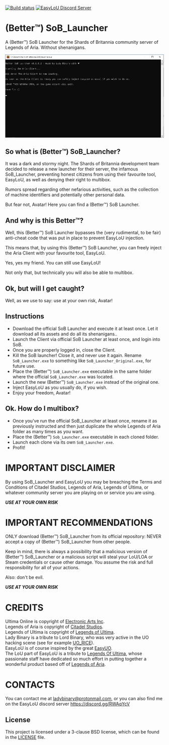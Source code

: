 [![Build status](https://ci.appveyor.com/api/projects/status/462sxqa7d7qyi4nq/branch/main?svg=true)](https://ci.appveyor.com/project/Lady-Binary/sob-launcher)
[![EasyLoU Discord Server](https://img.shields.io/discord/735510649932873800.svg?logo=discord)](https://discord.gg/RWAqYcV)
# (Better&trade;) SoB_Launcher

 A (Better&trade;) SoB Launcher for the Shards of Britannia community server of Legends of Aria. Without shenanigans. 

![LoUAM Screenshot](Screenshot.png?raw=true "SoB_Launcher Screenshot")
## So what is (Better&trade;) SoB_Launcher?

It was a dark and stormy night. The Shards of Britannia development team decided to release a new launcher for their server, the infamous SoB_Launcher, preventing honest citizens from using their favourite tool, EasyLoU, as well as denying their right to multibox.

Rumors spread regarding other nefarious activities, such as the collection of machine identifiers and potentially other personal data.

But fear not, Avatar! Here you can find a (Better&trade;) SoB Launcher.

## And why is this Better&trade;?

Well, this (Better&trade;) SoB Launcher bypasses the (very rudimental, to be fair) anti-cheat code that was put in place to prevent EasyLoU injection.

This means that, by using this (Better&trade;) SoB Launcher, you can freely inject the Aria Client with your favourite tool, EasyLoU.

Yes, yes my friend. You can still use EasyLoU!

Not only that, but technically you will also be able to multibox.

## Ok, but will I get caught?

Well, as we use to say: use at your own risk, Avatar!

## Instructions

- Download the official SoB Launcher and execute it at least once. Let it download all its assets and do all its shenanigans..
- Launch the Client via official SoB Launcher at least once, and login into SoB.
- Once you are properly logged in, close the Client.
- Kill the SoB launcher! Close it, and never use it again. Rename `SoB_Launcher.exe` to something like `SoB_Launcher_Original.exe`, for future use.
- Place the (Better&trade;) `SoB_Launcher.exe` executable in the same folder where the official `SoB_Launcher.exe` was located.
- Launch the new (Better&trade;) `SoB_Launcher.exe` instead of the original one.
- Inject EasyLoU as you usually do, if you wish.
- Enjoy your freedom, Avatar!

## Ok. How do I multibox?

- Once you've run the official SoB_Launcher at least once, rename it as previously instructed and then just duplicate the whole Legends of Aria folder as many times as you want.
- Place the (Better&trade;) `Sob_Launcher.exe` executable in each cloned folder.
- Launch each clone via its own `SoB_Launcher.exe`.
- Profit!

# IMPORTANT DISCLAIMER

By using SoB_Launcher and EasyLoU you may be breaching the Terms and Conditions of Citadel Studios, Legends of Aria, Legends of Ultima, or whatever community server you are playing on or service you are using.

***USE AT YOUR OWN RISK***

# IMPORTANT RECOMMENDATIONS

ONLY download (Better&trade;) SoB_Launcher from its official repository: NEVER accept a copy of (Better&trade;) SoB_Launcher from other people.  

Keep in mind, there is always a possibility that a malicious version of (Better&trade;) SoB_Launcher or a malicious script will steal your LoU/LOA or Steam credentials or cause other damage. You assume the risk and full responsibility for all of your actions.  

Also: don't be evil.

***USE AT YOUR OWN RISK***

# CREDITS

Ultima Online is copyright of [Electronic Arts Inc](https://uo.com/).  
Legends of Aria is copyright of [Citadel Studios](https://citadelstudios.net/).  
Legends of Ultima is copyright of [Legends of Ultima](https://www.legendsofultima.online/).  
Lady Binary is a tribute to Lord Binary, who was very active in the UO hacking scene (see for example [UO_RICE](https://github.com/necr0potenc3/UO_RICE)).  
EasyLoU is of course inspired by the great [EasyUO](http://www.easyuo.com/).  
The LoU part of EasyLoU is a tribute to [Legends Of Ultima](https://www.legendsofultima.online/), whose passionate staff have dedicated so much effort in putting together a wonderful product based off of [Legends of Aria](https://www.legendsofaria.com/).  

# CONTACTS

You can contact me at ladybinary@protonmail.com, or you can also find me on the EasyLoU discord server https://discord.gg/RWAqYcV

License
-------

This project is licensed under a 3-clause BSD license, which can be found in the [LICENSE](LICENSE) file.  
